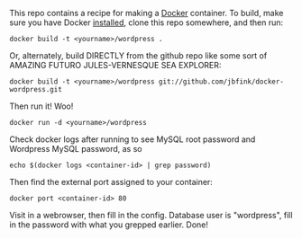 This repo contains a recipe for making a [Docker](http://docker.io) container. 
To build, make sure you have Docker [installed](http://www.docker.io/gettingstarted/), clone this repo somewhere, and then run:
```
docker build -t <yourname>/wordpress .
```

Or, alternately, build DIRECTLY from the github repo like some sort of AMAZING FUTURO JULES-VERNESQUE SEA EXPLORER:
```
docker build -t <yourname>/wordpress git://github.com/jbfink/docker-wordpress.git
```

Then run it! Woo! 
```
docker run -d <yourname>/wordpress
```


Check docker logs after running to see MySQL root password and Wordpress MySQL password, as so

```
echo $(docker logs <container-id> | grep password)
```

Then find the external port assigned to your container:

```
docker port <container-id> 80 
```

Visit in a webrowser, then fill in the config. Database user is "wordpress", fill in the password with what you grepped earlier. Done! 
